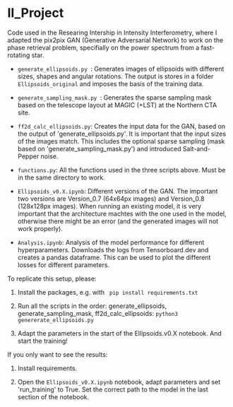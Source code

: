 # II_Project

Code used in the Researing Intership in Intensity Interferometry, where I adapted the pix2pix GAN (Generative Adversarial Network) to work on the phase retrieval problem, specifially on the power spectrum from a fast-rotating star. 


- ```generate_ellipsoids.py ```: Generates images of ellipsoids with different sizes, shapes and angular rotations. The output is stores in a folder ```Ellipsoids_original``` and imposes the basis of the training data. 

- ```generate_sampling_mask.py ```: Generates the sparse sampling mask based on the telescope layout at MAGIC (+LST) at the Northern CTA site. 

- ```ff2d_calc_ellipsoids.py```: Creates the input data for the GAN, based on the output of 'generate_ellipsoids.py'. It is important that the input sizes of the images match. This includes the optional sparse sampling (mask based on 'generate_sampling_mask.py') and introduced Salt-and-Pepper noise. 

- ```functions.py```: All the functions used in the three scripts above. Must be in the same directory to work. 

- ```Ellipsoids_v0.X.ipynb```: Different versions of the GAN. The important two versions are Version_0.7 (64x64px images) and Version_0.8 (128x128px images). When running an existing model, it is very important that the architecture machtes with the one used in the model, otherwise there might be an error (and the generated images will not work properly). 

- ```Analysis.ipynb```: Analysis of the model performance for different hyperparameters. Downloads the logs from Tensorboard.dev and creates a pandas dataframe. This can be used to plot the different losses for different parameters. 



To replicate this setup, please:

1. Install the packages, e.g. with ``` pip install requirements.txt```

2. Run all the scripts in the order: generate_ellipsoids, generate_sampling_mask, ff2d_calc_ellipsoids: ```python3 genererate_ellipsoids.py```

3. Adapt the parameters in the start of the Ellipsoids.v0.X notebook. And start the training!


If you only want to see the results:

1. Install requirements. 

2. Open the ```Ellipsoids_v0.X.ipynb``` notebook, adapt parameters and set 'run_training' to True. Set the correct path to the model in the last section of the notebook. 


